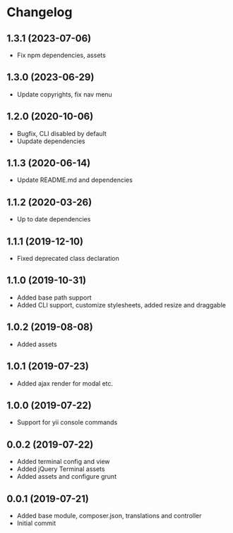 Changelog
=========

## 1.3.1 (2023-07-06)
 * Fix npm dependencies, assets

## 1.3.0 (2023-06-29)
 * Update copyrights, fix nav menu

## 1.2.0 (2020-10-06)
 * Bugfix, CLI disabled by default
 * Uupdate dependencies
 
## 1.1.3 (2020-06-14)
 * Update README.md and dependencies
 
## 1.1.2 (2020-03-26)
 * Up to date dependencies
 
## 1.1.1 (2019-12-10)
 * Fixed deprecated class declaration

## 1.1.0 (2019-10-31)
 * Added base path support
 * Added CLI support, customize stylesheets, added resize and draggable
 
## 1.0.2 (2019-08-08)
 * Added assets

## 1.0.1 (2019-07-23)
 * Added ajax render for modal etc.
 
## 1.0.0 (2019-07-22)
 * Support for yii console commands

## 0.0.2 (2019-07-22)
 * Added terminal config and view
 * Added jQuery Terminal assets
 * Added assets and configure grunt

## 0.0.1 (2019-07-21)
 * Added base module, composer.json, translations and controller
 * Initial commit